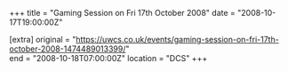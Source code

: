 +++
title = "Gaming Session on Fri 17th October 2008"
date = "2008-10-17T19:00:00Z"

[extra]
original = "https://uwcs.co.uk/events/gaming-session-on-fri-17th-october-2008-1474489013399/"    
end = "2008-10-18T07:00:00Z"
location = "DCS"
+++



